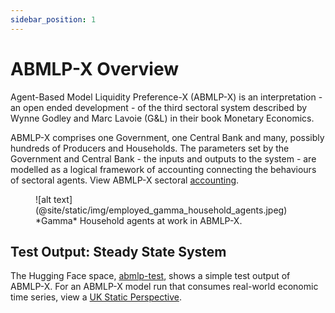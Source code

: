 ```yaml
---
sidebar_position: 1
---
```


# ABMLP-X Overview

Agent-Based Model Liquidity Preference-X (ABMLP-X) is an interpretation - an open ended development - of the third sectoral system described by Wynne Godley and Marc Lavoie (G&L) in their book Monetary Economics.

ABMLP-X comprises one Government, one Central Bank and many, possibly hundreds of Producers and Households. The parameters set by the Government and Central Bank - the inputs and outputs to the system - are modelled as a logical framework of accounting connecting the behaviours of sectoral agents. View ABMLP-X sectoral [accounting](https://docs.google.com/spreadsheets/d/1NcpXHy4gTfRFKzN3JeQgiL39_UO8THEleTs_sAEWOxs/edit#gid=1894302012).

<figure>
    ![alt text](@site/static/img/employed_gamma_household_agents.jpeg)
    <figcaption>*Gamma* Household agents at work in ABMLP-X.</figcaption>
</figure>

## Test Output: Steady State System

The Hugging Face space, [abmlp-test](https://danodrisc-abmlp-test.hf.space), shows a simple test output of ABMLP-X. For an ABMLP-X model run that consumes real-world economic time series, view a [UK Static Perspective](https://www.giltedged.info/gilt-edged-mini/uk-static-perspective).
